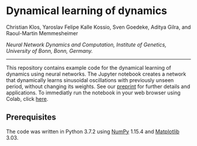 # **Dynamical learning of dynamics**
Christian Klos, Yaroslav Felipe Kalle Kossio, Sven Goedeke, Aditya Gilra, and Raoul-Martin Memmesheimer

*Neural Network Dynamics and Computation, Institute of Genetics, University of Bonn, Bonn, Germany.*

---

This repository contains example code for the dynamical learning of dynamics using neural networks. The Jupyter notebook creates a network that dynamically learns sinusoidal oscillations with previously unseen period, without changing its weights. See our [preprint](https://arxiv.org/abs/1902.02875) for further details and applications. To immediatly run the notebook in your web browser using Colab, click [here](https://colab.research.google.com/github/chklos/dynamical-learning/blob/master/dynlearn.ipynb).

## Prerequisites

The code was written in Python 3.7.2 using [NumPy](https://numpy.org/) 1.15.4 and [Matplotlib](https://matplotlib.org/) 3.03.
